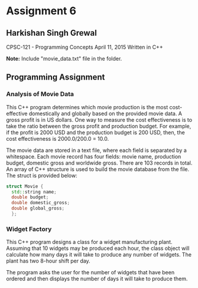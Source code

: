# Assignment 6

## Harkishan Singh Grewal

CPSC-121 - Programming Concepts
April 11, 2015
Written in C++

**Note:** Include "movie_data.txt" file in the folder.

## Programming Assignment

### Analysis of Movie Data
This C++ program determines which movie production is the most cost-effective
domestically and globally based on the provided movie data. A gross profit is
in US dollars. One way to measure the cost effectiveness is to take the ratio
between the gross profit and production budget. For example, if the profit is
2000 USD and the production budget is 200 USD, then, the cost effectiveness
is 2000.0/200.0 = 10.0.

The movie data are stored in a text file, where each field is separated by a
whitespace. Each movie record has four fields: movie name, production budget,
domestic gross and worldwide gross. There are 103 records in total. An array
of C++ structure is used to build the movie database from the file. The struct
is provided below:
```cpp
struct Movie {
  std::string name;
  double budget;
  double domestic_gross;
  double global_gross;
  };
```

### Widget Factory
This C++ program designs a class for a widget manufacturing plant. Assuming
that 10 widgets may be produced each hour, the class object will calculate
how many days it will take to produce any number of widgets. The plant has
two 8-hour shift per day.

The program asks the user for the number of widgets that have been ordered
and then displays the number of days it will take to produce them.
